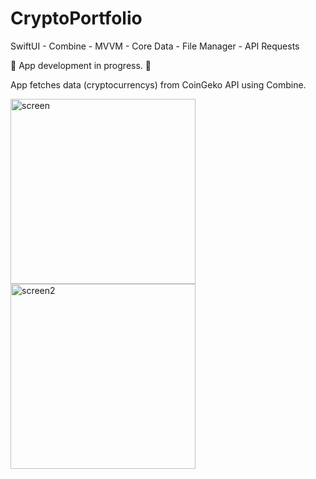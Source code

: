 # CryptoPortfolio
SwiftUI - Combine - MVVM - Core Data - File Manager - API Requests

👷‍ App development in progress. 👷‍
 
App fetches data (cryptocurrencys) from CoinGeko API using Combine.


<img width="296" alt="screen" src="https://user-images.githubusercontent.com/107407005/224174363-355eb2c4-9b74-4c6d-8ffc-43a89a01cd6c.png">

<img width="296" alt="screen2" src="https://user-images.githubusercontent.com/107407005/224845080-8e9bec76-187b-468c-bf73-fe61ceb01cd6.png">

